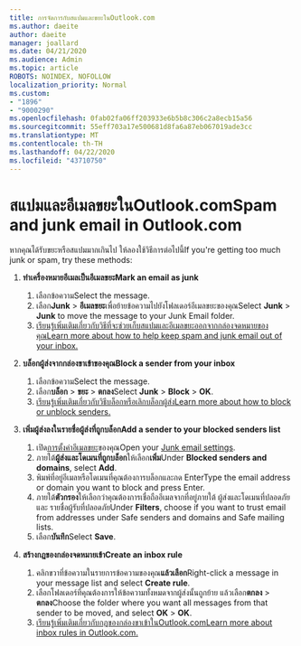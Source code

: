 ```yaml
---
title: การจัดการกับสแปมและขยะในOutlook.com
ms.author: daeite
author: daeite
manager: joallard
ms.date: 04/21/2020
ms.audience: Admin
ms.topic: article
ROBOTS: NOINDEX, NOFOLLOW
localization_priority: Normal
ms.custom:
- "1896"
- "9000290"
ms.openlocfilehash: 0fab02fa06ff203933e6b5b8c306c2a8ecb15a56
ms.sourcegitcommit: 55eff703a17e500681d8fa6a87eb067019ade3cc
ms.translationtype: MT
ms.contentlocale: th-TH
ms.lasthandoff: 04/22/2020
ms.locfileid: "43710750"
---
```

# <a name="spam-and-junk-email-in-outlookcom"></a><span data-ttu-id="20cab-102">สแปมและอีเมลขยะในOutlook.com</span><span class="sxs-lookup"><span data-stu-id="20cab-102">Spam and junk email in Outlook.com</span></span>

<span data-ttu-id="20cab-103">หากคุณได้รับขยะหรือสแปมมากเกินไป ให้ลองใช้วิธีการต่อไปนี้</span><span class="sxs-lookup"><span data-stu-id="20cab-103">If you're getting too much junk or spam, try these methods:</span></span>

1. <span data-ttu-id="20cab-104">**ทําเครื่องหมายอีเมลเป็นอีเมลขยะ**</span><span class="sxs-lookup"><span data-stu-id="20cab-104">**Mark an email as junk**</span></span>
    1. <span data-ttu-id="20cab-105">เลือกข้อความ</span><span class="sxs-lookup"><span data-stu-id="20cab-105">Select the message.</span></span>
    1. <span data-ttu-id="20cab-106">เลือก**Junk** > **อีเมลขยะ**เพื่อย้ายข้อความไปยังโฟลเดอร์อีเมลขยะของคุณ</span><span class="sxs-lookup"><span data-stu-id="20cab-106">Select **Junk** > **Junk** to move the message to your Junk Email folder.</span></span>
    1. [<span data-ttu-id="20cab-107">เรียนรู้เพิ่มเติมเกี่ยวกับวิธีที่จะช่วยเก็บสแปมและอีเมลขยะออกจากกล่องจดหมายของคุณ</span><span class="sxs-lookup"><span data-stu-id="20cab-107">Learn more about how to help keep spam and junk email out of your inbox.</span></span>](https://support.office.com/article/a3ece97b-82f8-4a5e-9ac3-e92fa6427ae4?wt.mc_id=Office_Outlook_com_Alchemy)

1. <span data-ttu-id="20cab-108">**บล็อกผู้ส่งจากกล่องขาเข้าของคุณ**</span><span class="sxs-lookup"><span data-stu-id="20cab-108">**Block a sender from your inbox**</span></span>
    1. <span data-ttu-id="20cab-109">เลือกข้อความ</span><span class="sxs-lookup"><span data-stu-id="20cab-109">Select the message.</span></span>
    1. <span data-ttu-id="20cab-110">เลือก**บล็อก** > **ขยะ** > **ตกลง**</span><span class="sxs-lookup"><span data-stu-id="20cab-110">Select **Junk** > **Block** > **OK**.</span></span>
    1. [<span data-ttu-id="20cab-111">เรียนรู้เพิ่มเติมเกี่ยวกับวิธีบล็อกหรือเลิกบล็อกผู้ส่ง</span><span class="sxs-lookup"><span data-stu-id="20cab-111">Learn more about how to block or unblock senders.</span></span>](https://support.office.com/article/afba1c94-77bb-4f50-8b85-057cf52f4d5e?wt.mc_id=Office_Outlook_com_Alchemy)

1. <span data-ttu-id="20cab-112">**เพิ่มผู้ส่งลงในรายชื่อผู้ส่งที่ถูกบล็อก**</span><span class="sxs-lookup"><span data-stu-id="20cab-112">**Add a sender to your blocked senders list**</span></span>
    1. <span data-ttu-id="20cab-113">เปิด[การตั้งค่าอีเมลขยะ](https://outlook.live.com/mail/options/mail/junkEmail/blockedSendersAndDomainsV2)ของคุณ</span><span class="sxs-lookup"><span data-stu-id="20cab-113">Open your [Junk email settings](https://outlook.live.com/mail/options/mail/junkEmail/blockedSendersAndDomainsV2).</span></span>
    1. <span data-ttu-id="20cab-114">ภายใต้**ผู้ส่งและโดเมนที่ถูกบล็อก**ให้เลือก**เพิ่ม**</span><span class="sxs-lookup"><span data-stu-id="20cab-114">Under **Blocked senders and domains**, select **Add**.</span></span>
    1. <span data-ttu-id="20cab-115">พิมพ์ที่อยู่อีเมลหรือโดเมนที่คุณต้องการบล็อกและกด Enter</span><span class="sxs-lookup"><span data-stu-id="20cab-115">Type the email address or domain you want to block and press Enter.</span></span>
    1. <span data-ttu-id="20cab-116">ภายใต้**ตัวกรอง**ให้เลือกว่าคุณต้องการเชื่อถืออีเมลจากที่อยู่ภายใต้ ผู้ส่งและโดเมนที่ปลอดภัย และ รายชื่อผู้รับที่ปลอดภัย</span><span class="sxs-lookup"><span data-stu-id="20cab-116">Under **Filters**, choose if you want to trust email from addresses under Safe senders and domains and Safe mailing lists.</span></span>
    1. <span data-ttu-id="20cab-117">เลือก**บันทึก**</span><span class="sxs-lookup"><span data-stu-id="20cab-117">Select **Save**.</span></span>

1. <span data-ttu-id="20cab-118">**สร้างกฎของกล่องจดหมายเข้า**</span><span class="sxs-lookup"><span data-stu-id="20cab-118">**Create an inbox rule**</span></span>
    1. <span data-ttu-id="20cab-119">คลิกขวาที่ข้อความในรายการข้อความของคุณ**แล้วเลือก**</span><span class="sxs-lookup"><span data-stu-id="20cab-119">Right-click a message in your message list and select **Create rule**.</span></span>
    1. <span data-ttu-id="20cab-120">เลือกโฟลเดอร์ที่คุณต้องการให้ข้อความทั้งหมดจากผู้ส่งนั้นถูกย้าย แล้วเลือก**ตกลง** > **ตกลง**</span><span class="sxs-lookup"><span data-stu-id="20cab-120">Choose the folder where you want all messages from that sender to be moved, and select **OK** > **OK**.</span></span>
    1. [<span data-ttu-id="20cab-121">เรียนรู้เพิ่มเติมเกี่ยวกับกฎของกล่องขาเข้าในOutlook.com</span><span class="sxs-lookup"><span data-stu-id="20cab-121">Learn more about inbox rules in Outlook.com.</span></span>](https://support.office.com/article/4b094371-a5d7-49bd-8b1b-4e4896a7cc5d?wt.mc_id=Office_Outlook_com_Alchemy)